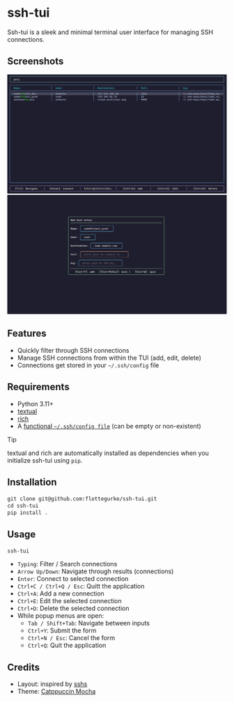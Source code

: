 # ssh-tui
Ssh-tui is a sleek and minimal terminal user interface for managing SSH connections.

## Screenshots
![Main Screen](assets/screenshot_main_screen.png)
![Add Connection](assets/screenshot_add_connection.png)

## Features
- Quickly filter through SSH connections
- Manage SSH connections from within the TUI (add, edit, delete)
- Connections get stored in your `~/.ssh/config` file

## Requirements
- Python 3.11+
- [textual](https://github.com/Textualize/textual)
- [rich](https://github.com/Textualize/rich)
- A [functional `~/.ssh/config file`](https://gist.github.com/numberwhun/d986bb536af15c5fccdcd5dfa656e4a1) (can be empty or non-existent)
> [!TIP]
> textual and rich are automatically installed as dependencies when you initialize ssh-tui using `pip`.

## Installation
```shell
git clone git@github.com:flottegurke/ssh-tui.git
cd ssh-tui
pip install .
```

## Usage
```shell
ssh-tui
```
- `Typing`: Filter / Search connections
- `Arrow Up/Down`: Navigate through results (connections)
- `Enter`: Connect to selected connection
- `Ctrl+C / Ctrl+Q / Esc`: Quitt the application
- `Ctrl+A`: Add a new connection
- `Ctrl+E`: Edit the selected connection
- `Ctrl+D`: Delete the selected connection
- While popup menus are open:
  - `Tab / Shift+Tab`: Navigate between inputs
  - `Ctrl+Y`: Submit the form
  - `Ctrl+N / Esc`: Cancel the form
  - `Ctrl+Q`: Quit the application

## Credits
- Layout: inspired by [sshs](https://github.com/quantumsheep/sshs)
- Theme: [Catppuccin Mocha](https://github.com/catppuccin/catppuccin)
